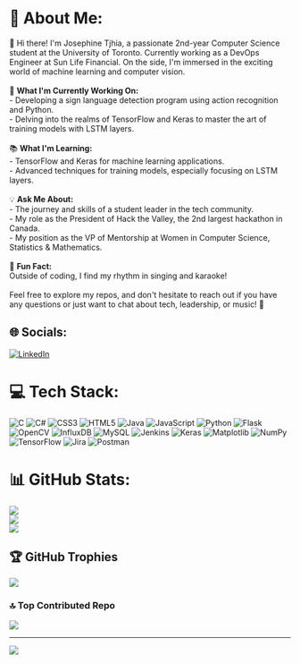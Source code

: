# 💫 About Me:
👋 Hi there! I'm Josephine Tjhia, a passionate 2nd-year Computer Science student at the University of Toronto. Currently working as a DevOps Engineer at Sun Life Financial. On the side, I'm immersed in the exciting world of machine learning and computer vision.<br><br>🚀 **What I'm Currently Working On:**<br>- Developing a sign language detection program using action recognition and Python.<br>- Delving into the realms of TensorFlow and Keras to master the art of training models with LSTM layers.<br><br>📚 **What I'm Learning:**<br>- TensorFlow and Keras for machine learning applications.<br>- Advanced techniques for training models, especially focusing on LSTM layers.<br><br>💡 **Ask Me About:**<br>- The journey and skills of a student leader in the tech community.<br>- My role as the President of Hack the Valley, the 2nd largest hackathon in Canada.<br>- My position as the VP of Mentorship at Women in Computer Science, Statistics & Mathematics.<br><br>🎤 **Fun Fact:**<br>Outside of coding, I find my rhythm in singing and karaoke!<br><br>Feel free to explore my repos, and don't hesitate to reach out if you have any questions or just want to chat about tech, leadership, or music! 🌟


## 🌐 Socials:
[![LinkedIn](https://img.shields.io/badge/LinkedIn-%230077B5.svg?logo=linkedin&logoColor=white)](https://linkedin.com/in/https://www.linkedin.com/in/josephine-tjhia/) 

# 💻 Tech Stack:
![C](https://img.shields.io/badge/c-%2300599C.svg?style=flat&logo=c&logoColor=white) ![C#](https://img.shields.io/badge/c%23-%23239120.svg?style=flat&logo=csharp&logoColor=white) ![CSS3](https://img.shields.io/badge/css3-%231572B6.svg?style=flat&logo=css3&logoColor=white) ![HTML5](https://img.shields.io/badge/html5-%23E34F26.svg?style=flat&logo=html5&logoColor=white) ![Java](https://img.shields.io/badge/java-%23ED8B00.svg?style=flat&logo=openjdk&logoColor=white) ![JavaScript](https://img.shields.io/badge/javascript-%23323330.svg?style=flat&logo=javascript&logoColor=%23F7DF1E) ![Python](https://img.shields.io/badge/python-3670A0?style=flat&logo=python&logoColor=ffdd54) ![Flask](https://img.shields.io/badge/flask-%23000.svg?style=flat&logo=flask&logoColor=white) ![OpenCV](https://img.shields.io/badge/opencv-%23white.svg?style=flat&logo=opencv&logoColor=white) ![InfluxDB](https://img.shields.io/badge/InfluxDB-22ADF6?style=flat&logo=InfluxDB&logoColor=white) ![MySQL](https://img.shields.io/badge/mysql-%2300000f.svg?style=flat&logo=mysql&logoColor=white) ![Jenkins](https://img.shields.io/badge/jenkins-%232C5263.svg?style=flat&logo=jenkins&logoColor=white) ![Keras](https://img.shields.io/badge/Keras-%23D00000.svg?style=flat&logo=Keras&logoColor=white) ![Matplotlib](https://img.shields.io/badge/Matplotlib-%23ffffff.svg?style=flat&logo=Matplotlib&logoColor=black) ![NumPy](https://img.shields.io/badge/numpy-%23013243.svg?style=flat&logo=numpy&logoColor=white) ![TensorFlow](https://img.shields.io/badge/TensorFlow-%23FF6F00.svg?style=flat&logo=TensorFlow&logoColor=white) ![Jira](https://img.shields.io/badge/jira-%230A0FFF.svg?style=flat&logo=jira&logoColor=white) ![Postman](https://img.shields.io/badge/Postman-FF6C37?style=flat&logo=postman&logoColor=white)
# 📊 GitHub Stats:
![](https://github-readme-stats.vercel.app/api?username=tjhiaj&theme=tokyonight&hide_border=false&include_all_commits=false&count_private=false)<br/>
![](https://github-readme-streak-stats.herokuapp.com/?user=tjhiaj&theme=tokyonight&hide_border=false)<br/>
![](https://github-readme-stats.vercel.app/api/top-langs/?username=tjhiaj&theme=tokyonight&hide_border=false&include_all_commits=false&count_private=false&layout=compact)

## 🏆 GitHub Trophies
![](https://github-profile-trophy.vercel.app/?username=tjhiaj&theme=tokyonight&no-frame=false&no-bg=true&margin-w=4)

### 🔝 Top Contributed Repo
![](https://github-contributor-stats.vercel.app/api?username=tjhiaj&limit=5&theme=tokyonight&combine_all_yearly_contributions=true)

---
[![](https://visitcount.itsvg.in/api?id=tjhiaj&icon=0&color=1)](https://visitcount.itsvg.in)
